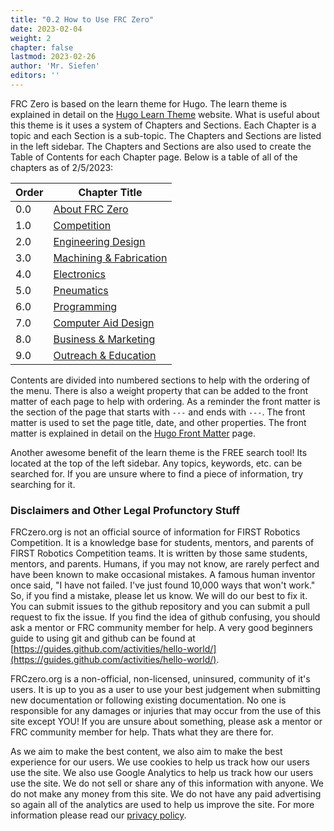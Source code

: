 ```yaml
---
title: "0.2 How to Use FRC Zero"
date: 2023-02-04
weight: 2
chapter: false
lastmod: 2023-02-26
author: 'Mr. Siefen'
editors: ''
---
```


FRC Zero is based on the learn theme for Hugo. The learn theme is explained in detail on the [Hugo Learn Theme](https://learn.netlify.app/en/) website. What is useful about this theme is it uses a system of Chapters and Sections. Each Chapter is a topic and each Section is a sub-topic. The Chapters and Sections are listed in the left sidebar. The Chapters and Sections are also used to create the Table of Contents for each Chapter page. Below is a table of all of the chapters as of 2/5/2023:

| Order | Chapter Title |
| --- | --- |
| 0.0 | [About FRC Zero](/about/) |
| 1.0 | [Competition](/competition/) |
| 2.0 | [Engineering Design](/engineering_design/) |
| 3.0 | [Machining & Fabrication](/machining_fab/) |
| 4.0 | [Electronics](/electronics/) |
| 5.0 | [Pneumatics](/pneumatics/) |
| 6.0 | [Programming](/programming/) |
| 7.0 | [Computer Aid Design](/cad/) |
| 8.0 | [Business & Marketing](/business_marketing/) |
| 9.0 | [Outreach & Education](/outreach_education/) |

Contents are divided into numbered sections to help with the ordering of the menu. There is also a weight property that can be added to the front matter of each page to help with ordering. As a reminder the front matter is the section of the page that starts with `---` and ends with `---`. The front matter is used to set the page title, date, and other properties. The front matter is explained in detail on the [Hugo Front Matter](https://gohugo.io/content-management/front-matter/) page.

Another awesome benefit of the learn theme is the FREE search tool! Its located at the top of the left sidebar. Any topics, keywords, etc. can be searched for. If you are unsure where to find a piece of information, try searching for it. 

### Disclaimers and Other Legal Profunctory Stuff
FRCzero.org is not an official source of information for FIRST Robotics Competition. It is a knowledge base for students, mentors, and parents of FIRST Robotics Competition teams. It is written by those same students, mentors, and parents. Humans, if you may not know, are rarely perfect and have been known to make occasional mistakes. A famous human inventor once said, "I have not failed. I've just found 10,000 ways that won't work." So, if you find a mistake, please let us know. We will do our best to fix it. You can submit issues to the github repository and you can submit a pull request to fix the issue. If you find the idea of github confusing, you should ask a mentor or FRC community member for help. A very good beginners guide to using git and github can be found at [https://guides.github.com/activities/hello-world/](https://guides.github.com/activities/hello-world/).

FRCzero.org is a non-official, non-licensed, uninsured, community of it's users. It is up to you as a user to use your best judgement when submitting new documentation or following existing documentation. No one is responsible for any damages or injuries that may occur from the use of this site except YOU! If you are unsure about something, please ask a mentor or FRC community member for help. Thats what they are there for.

As we aim to make the best content, we also aim to make the best experience for our users. We use cookies to help us track how our users use the site. We also use Google Analytics to help us track how our users use the site. We do not sell or share any of this information with anyone. We do not make any money from this site. We do not have any paid advertising so again all of the analytics are used to help us improve the site. For more information please read our [privacy policy](/privacy-policy/).

